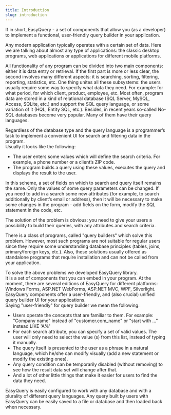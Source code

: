 ```yaml
---
title: Introduction
slug: introduction
---
```


<p>If in short, EasyQuery - a set of components that allow you (as a developer) to implement a functional, user-friendly query builder in your application.
  </p>
  <p>
  Any modern application typically operates with a certain set of data. Here we are talking about almost any type of applications: the classic desktop programs, web applications or applications for different mobile platforms.
  </p>
  
  <p>
  All functionality of any program can be divided into two main components: either it is data entry or retrieval. If the first part is more or less clear, the second involves many different aspects: it is searching, sorting, filtering, reporting, statistics, etc. One thing unites all these subsystems: the users usually require some way to specify what data they need. For example: for what period, for which client, product, employee, etc. Most often, program data are stored in a kind of relational database (SQL Server, MySQL, Access, SQLite, etc.) and support the SQL query language, or some variation of it (HQL, Entity SQL, etc.). Besides, in recent years so-called No-SQL databases become very popular. Many of them have their query languages.
  </p>
  <p>
  Regardless of the database type and the query language is a programmer’s task to implement a convenient UI for search and filtering data in the program.
  <br> Usually it looks like the following:
  </p>
  <ul>
  <li>The user enters some values which will define the search criteria. For example, a phone number or a client’s ZIP code.</li>
  <li>The program builds a query using these values, executes the query and displays the result to the user.</li>
  </ul>
  <p>
  In this scheme, a set of fields on which to search and query itself remains the same. Only the values of some query parameters can be changed. If you need to add in a search some new attributes (for example, to search additionally by client’s email or address), then it will be necessary to make some changes in the program - add fields on the form, modify the SQL statement in the code, etc.
  </p>
  <p>
  The solution of the problem is obvious: you need to give your users a possibility to build their queries, with any attributes and search criteria.
  </p>
  <p>
  There is a class of programs, called "query builders" which solve this problem. However, most such programs are not suitable for regular users since they require some understanding database principles (tables, joins, primary/foreign keys, etc.). Also, these solutions usually offered as standalone programs that require installation and can not be called from your application.
  </p>
  <p>
  To solve the above problems we developed EasyQuery library.
  <br> It is a set of components that you can embed in your program. At the moment, there are several editions of EasyQuery for different platforms: Windows Forms, ASP.NET WebForms, ASP.NET MVC, WPF, Silverlight. EasyQuery components offer a user-friendly, and (also crucial) unified query builder UI for your applications.
  <br> Saying "user-friendly" for query builder we mean the following:
  </p>
  <ul>
  <li>
  Users operate the concepts that are familiar to them. For example: "Company name" instead of "customer.com_name" or "start with ..." instead LIKE 'A%'
  </li>
  <li>
  For each search attribute, you can specify a set of valid values. The user will only need to select the value (s) from this list, instead of typing it manually.
  </li>
  <li>
  The query itself is presented to the user as a phrase in a natural language, which he/she can modify visually (add a new statement or modify the existing ones).
  </li>
  <li>
  Any query condition can be temporarily disabled (without removing) to see how the result data set will change after that.
  </li>
  <li>
  And a lot of other little things that make it easier for users to find the data they need.
  </li>
  </ul>
  <p>
  EasyQuery is easily configured to work with any database and with a plurality of different query languages. Any query built by users with EasyQuery can be easily saved to a file or database and then loaded back when necessary.
  </p>
